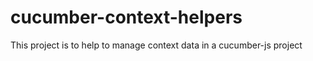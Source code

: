 # cucumber-context-helpers


This project is to help to manage context data in a cucumber-js project
